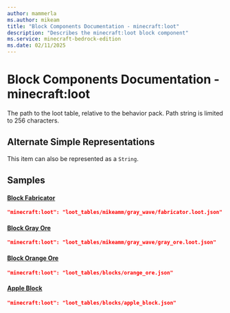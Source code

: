 ```yaml
---
author: mammerla
ms.author: mikeam
title: "Block Components Documentation - minecraft:loot"
description: "Describes the minecraft:loot block component"
ms.service: minecraft-bedrock-edition
ms.date: 02/11/2025 
---
```


# Block Components Documentation - minecraft:loot

The path to the loot table, relative to the behavior pack. Path string is limited to 256 characters.

## Alternate Simple Representations

This item can also be represented as a `String`.


## Samples

#### [Block Fabricator](https://github.com/microsoft/minecraft-samples/tree/main/casual_creator/gray_wave/behavior_packs/mikeamm_gwve/blocks/fabricator.block.json)


```json
"minecraft:loot": "loot_tables/mikeamm/gray_wave/fabricator.loot.json"
```

#### [Block Gray Ore](https://github.com/microsoft/minecraft-samples/tree/main/casual_creator/gray_wave/behavior_packs/mikeamm_gwve/blocks/gray_ore.block.json)


```json
"minecraft:loot": "loot_tables/mikeamm/gray_wave/gray_ore.loot.json"
```

#### [Block Orange Ore](https://github.com/microsoft/minecraft-samples/tree/main/custom_features/basic_orange_ore/behavior_packs/basic_orange_ore/blocks/orange_ore.block.json)


```json
"minecraft:loot": "loot_tables/blocks/orange_ore.json"
```

#### [Apple Block](https://github.com/microsoft/minecraft-samples/tree/main/custom_features/example_feature_set/behavior_packs/example_feature_set/blocks/apple_block.json)


```json
"minecraft:loot": "loot_tables/blocks/apple_block.json"
```
